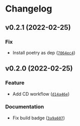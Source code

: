 # Changelog

<!--next-version-placeholder-->

## v0.2.1 (2022-02-25)
### Fix
* Install poetry as dep ([`7064ec4`](https://github.com/polluxtroy3758/pywgkey/commit/7064ec4885038180cede1a36a5f2b1a2dcd9f271))

## v0.2.0 (2022-02-25)
### Feature
* Add CD workflow ([`d14a46e`](https://github.com/polluxtroy3758/pywgkey/commit/d14a46e90ce53d20dd07052ee7ed5439f7afb85e))

### Documentation
* Fix build badge ([`3a9a607`](https://github.com/polluxtroy3758/pywgkey/commit/3a9a60795af911c95fd4ada553d7b577e79599c0))
